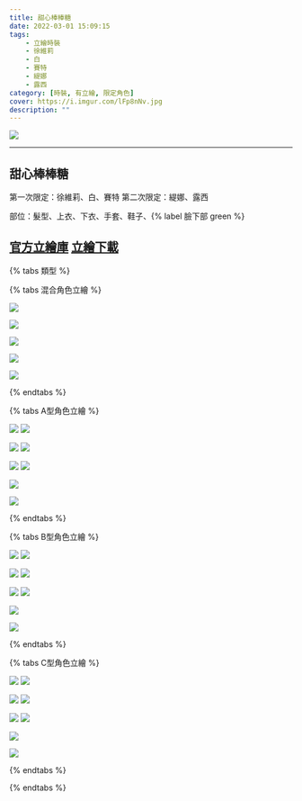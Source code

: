 ```yaml
---
title: 甜心棒棒糖
date: 2022-03-01 15:09:15
tags:
    - 立繪時裝
    - 徐維莉
    - 白
    - 賽特
    - 緹娜
    - 露西
category: [時裝, 有立繪, 限定角色]
cover: https://i.imgur.com/lFp8nNv.jpg
description: ""
---
```


![](https://i.imgur.com/lFp8nNv.jpg)

---
## 甜心棒棒糖

第一次限定：徐維莉、白、賽特
第二次限定：緹娜、露西

部位：髮型、上衣、下衣、手套、鞋子、{% label 臉下部 green %}

[官方立繪庫](https://closers.nexon.com/Pds/FanSiteKit)
[立繪下載](https://closers.vod.nexoncdn.co.kr/site/fansitekit/Closers_FansiteKit_lollipop_220310.zip)
---

{% tabs 類型 %}
<!-- tab 混搭立繪-->
{% tabs 混合角色立繪 %}
<!-- tab 徐維莉(Yuri)-->
![](https://i.imgur.com/WEn7EQS.jpg)
<!-- endtab -->
<!-- tab 白(Bai)-->
![](https://i.imgur.com/oRKMjtq.jpg)
<!-- endtab -->
<!-- tab 賽特(Seth)-->
![](https://i.imgur.com/va2H33T.jpg)
<!-- endtab -->
<!-- tab 緹娜(Tina)-->
![](https://i.imgur.com/MrtNZtq.jpg)
<!-- endtab -->
<!-- tab 露西(Lucy)-->
![](https://i.imgur.com/wDbSjAU.jpg)
<!-- endtab -->
{% endtabs %}
<!-- endtab -->

<!-- tab A型-->
{% tabs A型角色立繪 %}
<!-- tab 徐維莉(Yuri)-->
![](https://i.imgur.com/SVcb2Bi.jpg)
![](https://i.imgur.com/uO9iJ0h.png)
<!-- endtab -->
<!-- tab 白(Bai)-->
![](https://i.imgur.com/zchvoOg.jpg)
![](https://i.imgur.com/MJx3s4Q.png)
<!-- endtab -->
<!-- tab 賽特(Seth)-->
![](https://i.imgur.com/wivjVgv.jpg)
![](https://i.imgur.com/IKKSJOO.png)
<!-- endtab -->
<!-- tab 緹娜(Tina)-->
![](https://i.imgur.com/Wx4qDDH.jpg)
<!-- endtab -->
<!-- tab 露西(Lucy)-->
![](https://i.imgur.com/Hl6y5pQ.jpg)
<!-- endtab -->
{% endtabs %}
<!-- endtab -->

<!-- tab B型-->
{% tabs B型角色立繪 %}
<!-- tab 徐維莉(Yuri)-->
![](https://i.imgur.com/KVfhuBg.jpg)
![](https://i.imgur.com/nFDeFeq.png)
<!-- endtab -->
<!-- tab 白(Bai)-->
![](https://i.imgur.com/SH9OMY0.jpg)
![](https://i.imgur.com/LHRE9pN.png)
<!-- endtab -->
<!-- tab 賽特(Seth)-->
![](https://i.imgur.com/qMJTP75.jpg)
![](https://i.imgur.com/cosmNAD.png)
<!-- endtab -->
<!-- tab 緹娜(Tina)-->
![](https://i.imgur.com/YJAC0SY.jpg)
<!-- endtab -->
<!-- tab 露西(Lucy)-->
![](https://i.imgur.com/8CMEo6w.jpg)
<!-- endtab -->
{% endtabs %}
<!-- endtab -->

<!-- tab C型-->
{% tabs C型角色立繪 %}
<!-- tab 徐維莉(Yuri)-->
![](https://i.imgur.com/2tmavdr.jpg)
![](https://i.imgur.com/zegNaRS.png)
<!-- endtab -->
<!-- tab 白(Bai)-->
![](https://i.imgur.com/BfEsslY.jpg)
![](https://i.imgur.com/rTFgv71.png)
<!-- endtab -->
<!-- tab 賽特(Seth)-->
![](https://i.imgur.com/kmimBOl.jpg)
![](https://i.imgur.com/9gd0nS0.png)
<!-- endtab -->
<!-- tab 緹娜(Tina)-->
![](https://i.imgur.com/cnq1XLb.jpg)
<!-- endtab -->
<!-- tab 露西(Lucy)-->
![](https://i.imgur.com/Cco8aFr.jpg)
<!-- endtab -->
{% endtabs %}
<!-- endtab -->

{% endtabs %}

